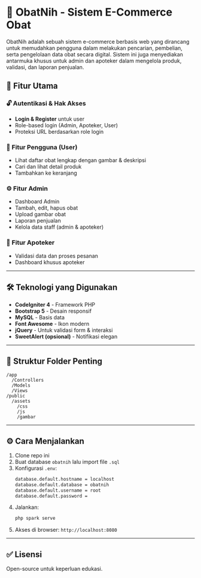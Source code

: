 # 💊 ObatNih - Sistem E-Commerce Obat

ObatNih adalah sebuah sistem e-commerce berbasis web yang dirancang untuk memudahkan pengguna dalam melakukan pencarian, pembelian, serta pengelolaan data obat secara digital. Sistem ini juga menyediakan antarmuka khusus untuk admin dan apoteker dalam mengelola produk, validasi, dan laporan penjualan.

## 🚀 Fitur Utama

### 🔓 Autentikasi & Hak Akses
- **Login & Register** untuk user
- Role-based login (Admin, Apoteker, User)
- Proteksi URL berdasarkan role login

### 🧾 Fitur Pengguna (User)
- Lihat daftar obat lengkap dengan gambar & deskripsi
- Cari dan lihat detail produk
- Tambahkan ke keranjang 

### ⚙️ Fitur Admin
- Dashboard Admin
- Tambah, edit, hapus obat
- Upload gambar obat
- Laporan penjualan
- Kelola data staff (admin & apoteker)

### 🧪 Fitur Apoteker
- Validasi data dan proses pesanan
- Dashboard khusus apoteker

---

## 🛠️ Teknologi yang Digunakan

- **CodeIgniter 4** - Framework PHP
- **Bootstrap 5** - Desain responsif
- **MySQL** - Basis data
- **Font Awesome** - Ikon modern
- **jQuery** - Untuk validasi form & interaksi
- **SweetAlert (opsional)** - Notifikasi elegan

---

## 📁 Struktur Folder Penting

```
/app
  /Controllers
  /Models
  /Views
/public
  /assets
    /css
    /js
    /gambar
```

---

## ⚙️ Cara Menjalankan

1. Clone repo ini
2. Buat database `obatnih` lalu import file `.sql`
3. Konfigurasi `.env`:
    ```bash
    database.default.hostname = localhost
    database.default.database = obatnih
    database.default.username = root
    database.default.password = 
    ```
4. Jalankan:
    ```bash
    php spark serve
    ```
5. Akses di browser: `http://localhost:8080`

---


## ✅ Lisensi

Open-source untuk keperluan edukasi.
